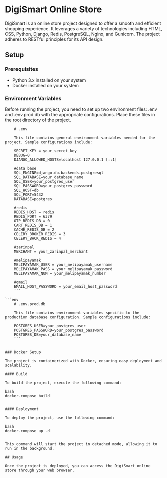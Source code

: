 # DigiSmart Online Store

DigiSmart is an online store project designed to offer a smooth and efficient shopping experience. It leverages a variety of technologies including HTML, CSS, Python, Django, Redis, PostgreSQL, Nginx, and Gunicorn. The project adheres to RESTful principles for its API design.

## Setup

### Prerequisites

- Python 3.x installed on your system
- Docker installed on your system

### Environment Variables

Before running the project, you need to set up two environment files: .env and .env.prod.db with the appropriate configurations. Place these files in the root directory of the project.

```env
    # .env

    This file contains general environment variables needed for the project. Sample configurations include:

    SECRET_KEY = your_secret_key
    DEBUG=0
    DJANGO_ALLOWED_HOSTS=localhost 127.0.0.1 [::1]

    #data base
    SQL_ENGINE=django.db.backends.postgresql
    SQL_DATABASE=your_database_name
    SQL_USER=your_postgres_user
    SQL_PASSWORD=your_postgres_password
    SQL_HOST=db
    SQL_PORT=5432
    DATABASE=postgres

    #redis
    REDIS_HOST = redis
    REDIS_PORT = 6379
    OTP_REDIS_DB = 0
    CART_REDIS_DB = 1
    CACHE_REDIS_DB = 2
    CELERY_BROKER_REDIS = 3
    CELERY_BACK_REDIS = 4

    #zarinpal
    MERCHANT = your_zarinpal_merchant

    #melipayamak
    MELIPAYAMAK_USER = your_melipayamak_username
    MELIPAYAMAK_PASS = your_melipayamak_password
    MELIPAYAMAK_NUM = your_melipayamak_number

    #gmail
    EMAIL_HOST_PASSWORD = your_email_host_password
    ```

```env
    # .env.prod.db

    This file contains environment variables specific to the production database configuration. Sample configurations include:

    POSTGRES_USER=your_postgres_user
    POSTGRES_PASSWORD=your_postgres_password
    POSTGRES_DB=your_database_name
    ```


### Docker Setup

The project is containerized with Docker, ensuring easy deployment and scalability.

#### Build

To build the project, execute the following command:

bash
docker-compose build


#### Deployment

To deploy the project, use the following command:

bash
docker-compose up -d


This command will start the project in detached mode, allowing it to run in the background.

## Usage

Once the project is deployed, you can access the DigiSmart online store through your web browser.
